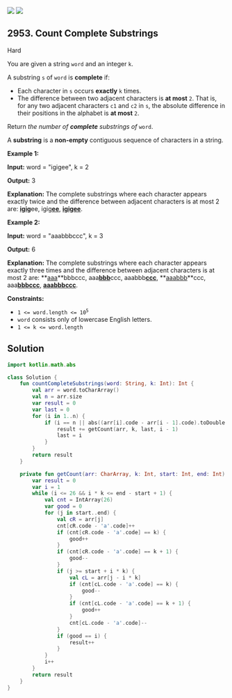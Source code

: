 [![](https://img.shields.io/github/stars/javadev/LeetCode-in-Kotlin?label=Stars&style=flat-square)](https://github.com/javadev/LeetCode-in-Kotlin)
[![](https://img.shields.io/github/forks/javadev/LeetCode-in-Kotlin?label=Fork%20me%20on%20GitHub%20&style=flat-square)](https://github.com/javadev/LeetCode-in-Kotlin/fork)

## 2953\. Count Complete Substrings

Hard

You are given a string `word` and an integer `k`.

A substring `s` of `word` is **complete** if:

*   Each character in `s` occurs **exactly** `k` times.
*   The difference between two adjacent characters is **at most** `2`. That is, for any two adjacent characters `c1` and `c2` in `s`, the absolute difference in their positions in the alphabet is **at most** `2`.

Return _the number of **complete** substrings of_ `word`.

A **substring** is a **non-empty** contiguous sequence of characters in a string.

**Example 1:**

**Input:** word = "igigee", k = 2

**Output:** 3

**Explanation:** The complete substrings where each character appears exactly twice and the difference between adjacent characters is at most 2 are: <ins>**igig**</ins>ee, igig<ins>**ee**</ins>, <ins>**igigee**</ins>.

**Example 2:**

**Input:** word = "aaabbbccc", k = 3

**Output:** 6

**Explanation:** The complete substrings where each character appears exactly three times and the difference between adjacent characters is at most 2 are: **<ins>aaa</ins>**bbbccc, aaa<ins>**bbb**</ins>ccc, aaabbb<ins>**ccc**</ins>, **<ins>aaabbb</ins>**ccc, aaa<ins>**bbbccc**</ins>, <ins>**aaabbbccc**</ins>.

**Constraints:**

*   <code>1 <= word.length <= 10<sup>5</sup></code>
*   `word` consists only of lowercase English letters.
*   `1 <= k <= word.length`

## Solution

```kotlin
import kotlin.math.abs

class Solution {
    fun countCompleteSubstrings(word: String, k: Int): Int {
        val arr = word.toCharArray()
        val n = arr.size
        var result = 0
        var last = 0
        for (i in 1..n) {
            if (i == n || abs((arr[i].code - arr[i - 1].code).toDouble()) > 2) {
                result += getCount(arr, k, last, i - 1)
                last = i
            }
        }
        return result
    }

    private fun getCount(arr: CharArray, k: Int, start: Int, end: Int): Int {
        var result = 0
        var i = 1
        while (i <= 26 && i * k <= end - start + 1) {
            val cnt = IntArray(26)
            var good = 0
            for (j in start..end) {
                val cR = arr[j]
                cnt[cR.code - 'a'.code]++
                if (cnt[cR.code - 'a'.code] == k) {
                    good++
                }
                if (cnt[cR.code - 'a'.code] == k + 1) {
                    good--
                }
                if (j >= start + i * k) {
                    val cL = arr[j - i * k]
                    if (cnt[cL.code - 'a'.code] == k) {
                        good--
                    }
                    if (cnt[cL.code - 'a'.code] == k + 1) {
                        good++
                    }
                    cnt[cL.code - 'a'.code]--
                }
                if (good == i) {
                    result++
                }
            }
            i++
        }
        return result
    }
}
```